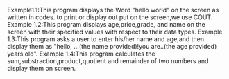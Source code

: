 Example1.1:This program displays the Word "hello world" on the screen as written in codes. to print or display out put on the screen,we use COUT.
Example 1.2:This program displays age,price,grade, and name on the screen with their specified values with respect to their data types.
Example 1.3:This program asks a user to enter his/her name and age,and then display them as "hello, ...(the name provided)!you are..(the age provided) years old".
Example 1.4:This program  calculates  the sum,substraction,product,quotient and remainder of two numbers and display them on screen.

